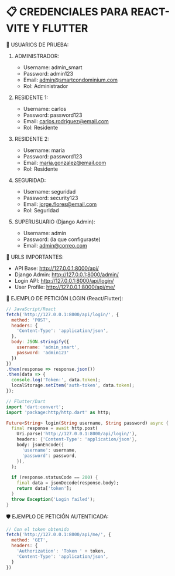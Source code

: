 📋 CREDENCIALES PARA REACT-VITE Y FLUTTER
==============================================

🔑 USUARIOS DE PRUEBA:

1. ADMINISTRADOR:
   - Username: admin_smart
   - Password: admin123
   - Email: admin@smartcondominium.com
   - Rol: Administrador

2. RESIDENTE 1:
   - Username: carlos
   - Password: password123
   - Email: carlos.rodriguez@email.com
   - Rol: Residente

3. RESIDENTE 2:
   - Username: maria
   - Password: password123
   - Email: maria.gonzalez@email.com
   - Rol: Residente

4. SEGURIDAD:
   - Username: seguridad
   - Password: security123
   - Email: jorge.flores@email.com
   - Rol: Seguridad

5. SUPERUSUARIO (Django Admin):
   - Username: admin
   - Password: (la que configuraste)
   - Email: admin@correo.com

🔗 URLS IMPORTANTES:
- API Base: http://127.0.0.1:8000/api/
- Django Admin: http://127.0.0.1:8000/admin/
- Login API: http://127.0.0.1:8000/api/login/
- User Profile: http://127.0.0.1:8000/api/me/

📝 EJEMPLO DE PETICIÓN LOGIN (React/Flutter):
```javascript
// JavaScript/React
fetch('http://127.0.0.1:8000/api/login/', {
  method: 'POST',
  headers: {
    'Content-Type': 'application/json',
  },
  body: JSON.stringify({
    username: 'admin_smart',
    password: 'admin123'
  })
})
.then(response => response.json())
.then(data => {
  console.log('Token:', data.token);
  localStorage.setItem('auth-token', data.token);
});
```

```dart
// Flutter/Dart
import 'dart:convert';
import 'package:http/http.dart' as http;

Future<String> login(String username, String password) async {
  final response = await http.post(
    Uri.parse('http://127.0.0.1:8000/api/login/'),
    headers: {'Content-Type': 'application/json'},
    body: jsonEncode({
      'username': username,
      'password': password,
    }),
  );
  
  if (response.statusCode == 200) {
    final data = jsonDecode(response.body);
    return data['token'];
  }
  throw Exception('Login failed');
}
```

🛡️ EJEMPLO DE PETICIÓN AUTENTICADA:
```javascript
// Con el token obtenido
fetch('http://127.0.0.1:8000/api/me/', {
  method: 'GET',
  headers: {
    'Authorization': 'Token ' + token,
    'Content-Type': 'application/json',
  }
})
```
